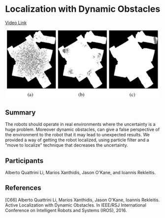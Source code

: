 # Localization with Dynamic Obstacles

[Video Link](https://afrl.cse.sc.edu/afrl/research/marios/images/dyn_loc.mp4)

![Dynamic Obstacles](https://github.com/18r441m/afrl-data/blob/research/research/localization_dynamic_obstacles/dyn_loc2.png?raw=true)

## Summary
The robots should operate in real environments where the uncertainty is a huge problem. Moreover dynamic obstacles, can give a false perspective of the environment to the robot that it may lead to unexpected results. We provided a way of getting the robot localized, using particle filter and a "move to localize" technique that decreases the uncertainty.

## Participants
Alberto Quattrini Li, Marios Xanthidis, Jason O'Kane, and Ioannis Rekleitis.

## References
[C66] Alberto Quattrini Li, Marios Xanthidis, Jason O'Kane, Ioannis Rekleitis. Active Localization with Dynamic Obstacles. In IEEE/RSJ International Conference on Intelligent Robots and Systems (IROS), 2016.
